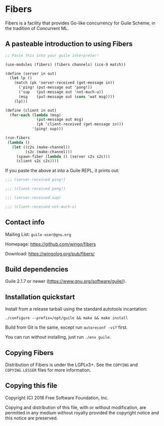 # Fibers

Fibers is a facility that provides Go-like concurrency for Guile
Scheme, in the tradition of Concurrent ML.


## A pasteable introduction to using Fibers

```scheme
;; Paste this into your guile interpreter!

(use-modules (fibers) (fibers channels) (ice-9 match))

(define (server in out)
  (let lp ()
    (match (pk 'server-received (get-message in))
      ('ping! (put-message out 'pong!))
      ('sup   (put-message out 'not-much-u))
      (msg    (put-message out (cons 'wat msg))))
    (lp)))

(define (client in out)
  (for-each (lambda (msg)
              (put-message out msg)
              (pk 'client-received (get-message in)))
            '(ping! sup)))

(run-fibers
 (lambda ()
   (let ((c2s (make-channel))
         (s2c (make-channel)))
     (spawn-fiber (lambda () (server c2s s2c)))
     (client s2c c2s))))
```

If you paste the above at into a Guile REPL, it prints out:

```scheme
;;; (server-received ping!)

;;; (client-received pong!)

;;; (server-received sup)

;;; (client-received not-much-u)
```


## Contact info

Mailing List: `guile-user@gnu.org`

Homepage: https://github.com/wingo/fibers

Download: https://wingolog.org/pub/fibers/


## Build dependencies

Guile 2.1.7 or newer (https://www.gnu.org/software/guile/).


## Installation quickstart

Install from a release tarball using the standard autotools
incantation:

```
./configure --prefix=/opt/guile && make && make install
```

Build from Git is the same, except run `autoreconf -vif` first.

You can run without installing, just run `./env guile`.


## Copying Fibers

Distribution of Fibers is under the LGPLv3+. See the `COPYING` and
`COPYING.LESSER` files for more information.


## Copying this file

Copyright (C) 2016 Free Software Foundation, Inc.

Copying and distribution of this file, with or without modification, are
permitted in any medium without royalty provided the copyright notice
and this notice are preserved.

